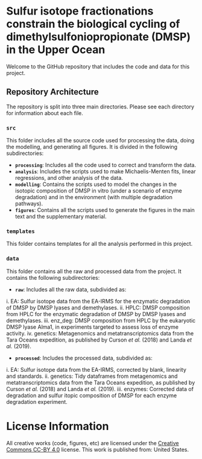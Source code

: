 # Sulfur isotope fractionations constrain the biological cycling of dimethylsulfoniopropionate (DMSP) in the Upper Ocean

Welcome to the GitHub repository that includes the code and data for this project.

## Repository Architecture

The repository is split into three main directories. Please see each directory for information about each file.

### **`src`** 
This folder includes all the source code used for processing the data, doing the modelling, and generating all figures. It is divided in the following subdirectories:
 * **`processing`**: Includes all the code used to correct and transform the data. 
 * **`analysis`**: Includes the scripts used to make Michaelis-Menten fits, linear regressions, and other analysis of the data. 
 * **`modelling`**: Contains the scripts used to model the changes in the isotopic composition of DMSP in vitro (under a scenario of enzyme degradation) and in the environment (with multiple degradation pathways).
 * **`figures`**: Contains all the scripts used to generate the figures in the main text and the supplementary material. 

 ### **`templates`** 
This folder contains templates for all the analysis performed in this project.

### **`data`** 
This folder contains all the raw and processed data from the project. It contains the following subdirectories:

 * **`raw`**: Includes all the raw data, subdivided as:

  i. EA: Sulfur isotope data from the EA-IRMS for the enzymatic degradation of DMSP by DMSP lyases and demethylases.
  ii. HPLC: DMSP composition from HPLC for the enzymatic degradation of DMSP by DMSP lyases and demethylases.
  iii. enz_deg: DMSP composition from HPLC by the eukaryotic DMSP lyase Alma1, in experiments targeted to assess loss of enzyme activity.
  iv. genetics: Metagenomics and metatranscriptomics data from the Tara Oceans expedition, as published by Curson *et al.* (2018) and Landa *et al.* (2019).


 * **`processed`**: Includes the processed data, subdivided as:

  i. EA: Sulfur isotope data from the EA-IRMS, corrected by blank, linearity and standards.
  ii. genetics: Tidy dataframes from metagenomics and metatranscriptomics data from the Tara Oceans expedition, as published by Curson *et al.* (2018) and Landa *et al.* (2019).
  iii. enzymes: Corrected data of degradation and sulfur itopic composition of DMSP for each enzyme degradation experiment.
 
# License Information

All creative works (code, figures, etc) are licensed under the [Creative
Commons CC-BY 4.0](https://creativecommons.org/licenses/by/4.0/) license. This work is published from: United States.
